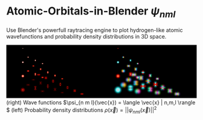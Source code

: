 # Atomic-Orbitals-in-Blender $\psi_{n m l}$


Use Blender's powerfull raytracing engine to plot hydrogen-like atomic wavefunctions and probability density distributions in 3D space.

 
 
 
![alt text](https://github.com/dom128/Atomic-Orbitals-in-Blender/blob/main/composite.jpeg)
(right) Wave functions $\psi_{n m l}(\vec{x}) = \langle \vec{x} | n,m,l \rangle $
(left) Probability density distributions $\rho (\vec{x}) = ||\psi_{n m l}(\vec{x})||^2$
